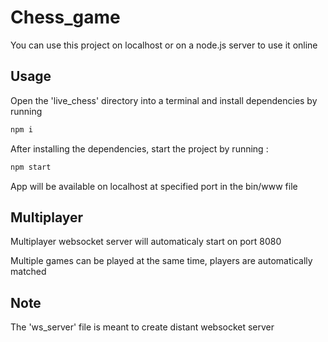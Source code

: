 # Chess_game

You can use this project on localhost or on a node.js server to use it online
## Usage

Open the 'live_chess' directory into a terminal and install dependencies by running 

```sh
npm i
```

After installing the dependencies, start the project by running :

```sh
npm start
```

App will be available on localhost at specified port in the bin/www file

## Multiplayer

Multiplayer websocket server will automaticaly start on port 8080

Multiple games can be played at the same time, players are automatically matched

## Note 

The 'ws_server' file is meant to create distant websocket server